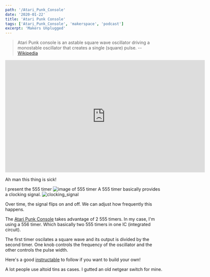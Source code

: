 ```yaml
---
path: '/Atari_Punk_Console'
date: '2020-01-22'
title: 'Atari Punk Console'
tags: ['Atari_Punk_Console', 'makerspace', 'podcast']
excerpt: 'Makers Unplugged'
---
```


> Atari Punk console is an astable square wave oscillator driving a monostable oscillator that creates a single (square) pulse. -- [Wikipedia](https://en.wikipedia.org/wiki/Atari_Punk_Console)

<iframe title="vimeo-player" src="https://player.vimeo.com/video/88420134" width="640" height="360" frameborder="0" allowfullscreen></iframe>

Ah man this thing is sick!

I present the 555 timer ![image of 555 timer](https://upload.wikimedia.org/wikipedia/commons/2/21/Signetics_NE555N.JPG)
A 555 timer basically provides a clocking signal. ![clocking_signal](http://www.designcabana.com/knowledge/electrical/electronics/digital/clock/clock.gif)

Over time, the signal flips on and off. We can adjust how frequently this happens.

The [Atari Punk Console](https://en.wikipedia.org/wiki/Atari_Punk_Console) takes advantage of 2 555 timers. In my case, I'm using a 556 timer. Which basically two 555 timers in one IC (integrated circuit).

The first timer oscilates a square wave and its output is divided by the second timer. One knob controls the frequency of the oscillator and the other controls the pulse width.

Here's a good [instructable](https://www.instructables.com/id/Build-an-Atari-Punk-circuit-on-a-breadboard/) to follow if you want to build your own!

A lot people use altoid tins as cases. I gutted an old netgear switch for mine.
